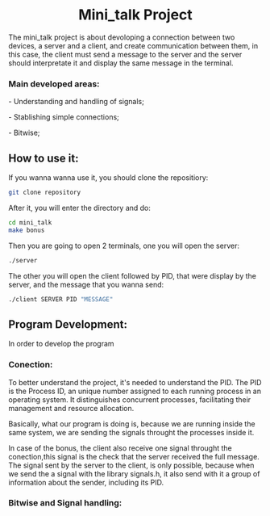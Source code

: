 <h1 align="center"> Mini_talk Project </h1>
<p> The mini_talk project is about devoloping a connection between two devices, a server and a client, and create communication between them, in this case, 
  the client must send a message to the server and the server should interpretate it and display the same message in the terminal.</p>


### Main developed areas:
<p> - Understanding and handling of signals;</p>
<p> - Stablishing simple connections;</p>
<p> - Bitwise;</p>


## How to use it:
If you wanna wanna use it, you should clone the repositiory:
```bash
git clone repository
```
After it, you will enter the directory and do:
```bash
cd mini_talk
make bonus
```
Then you are going to open 2 terminals, one you will open the server:
```bash
./server 
```
The other you will open the client followed by PID, that were display by the server, and the message that you wanna send:
```bash
./client SERVER PID "MESSAGE"
```

## Program Development:
<p> In order to develop the program</p>

### Conection:
<p> To better understand the project, it's needed to understand the PID. The PID is the Process ID, an unique number assigned to each running process in an
  operating system. It distinguishes concurrent processes, facilitating their management and resource allocation.</p>
<p>Basically, what our program is doing is, because we are running inside the same system, we are sending the signals throught the processes inside it.
<p> In case of the bonus, the client also receive one signal throught the conection,this signal is the check that the server received the full message. The 
  signal sent by the server to the client, is only possible, because when we send the a signal with the library signals.h, it also send with it a group 
  of information about the sender, including its PID.</p>

### Bitwise and Signal handling:
<p> </p>

